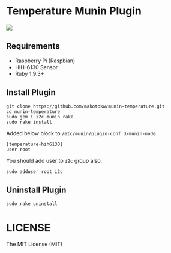 Temperature Munin Plugin
=================

![](https://dl.dropboxusercontent.com/u/8932138/screenshot/munin-temperature/munin-temperature-2013-11-27_2116.png)

## Requirements

* Raspberry Pi (Raspbian)
* HIH-6130 Sensor
* Ruby 1.9.3+

## Install Plugin

```
git clone https://github.com/makotokw/munin-temperature.git
cd munin-temperature
sudo gem i i2c munin rake
sudo rake install
```

Added below block to ``/etc/munin/plugin-conf.d/munin-node``

```
[temperature-hih6130]
user root
```

You should add user to ``i2c`` group also.

```
sudo adduser root i2c
```

## Uninstall Plugin

```
sudo rake uninstall
```

LICENSE
=========

The MIT License (MIT)  
